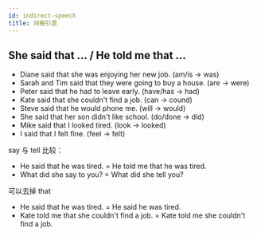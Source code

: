 ```yaml
---
id: indirect-speech
title: 间接引语
---
```


## She said that ... / He told me that ...

- Diane said that she was enjoying her new job. (am/is -> was)
- Sarah and Tim said that they were going to buy a house. (are -> were)
- Peter said that he had to leave early. (have/has -> had)
- Kate said that she couldn't find a job. (can -> cound)
- Steve said that he would phone me. (will -> would)
- She said that her son didn't like school. (do/done -> did)
- Mike said that I looked tired. (look -> looked)
- I said that I felt fine. (feel -> felt)

say 与 tell 比较：

- He said that he was tired. = He told me that he was tired.
- What did she say to you? = What did she tell you?

可以去掉 that

- He said that he was tired. = He said he was tired.
- Kate told me that she couldn't find a job. = Kate told me she couldn't find a job.
